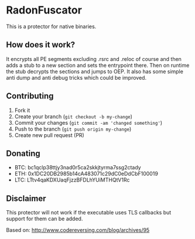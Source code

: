 # RadonFuscator
This is a protector for native binaries.

## How does it work?
It encrypts all PE segments excluding .rsrc and .reloc of course and then adds a stub to a new section and sets the entrypoint there.
Then on runtime the stub decrypts the sections and jumps to OEP. It also has some simple anti dump and anti debug tricks which could be improved.

## Contributing
1. Fork it
2. Create your branch (`git checkout -b my-change`)
3. Commit your changes (`git commit -am 'changed something'`)
4. Push to the branch (`git push origin my-change`)
5. Create new pull request (PR)

## Donating
- BTC: bc1qclp38ttjy3nad0r5ca2skkjtyrma7ssg2ctady
- ETH: 0x1DC20DB2985b14cA483071c29dC0eDdCbF100019
- LTC: LTtv4qaKDXUaqFjzzBFDLhYUiMTHQtV1Rc

## Disclaimer
This protector will not work if the executable uses TLS callbacks but support for them can be added.

Based on: http://www.codereversing.com/blog/archives/95
